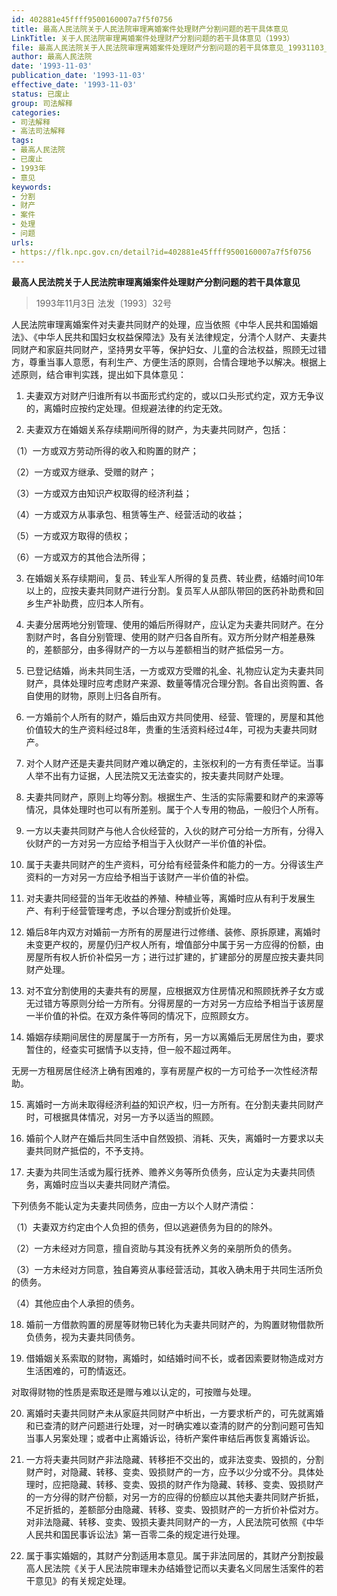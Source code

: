 ```yaml
---
id: 402881e45ffff9500160007a7f5f0756
title: 最高人民法院关于人民法院审理离婚案件处理财产分割问题的若干具体意见
LinkTitle: 关于人民法院审理离婚案件处理财产分割问题的若干具体意见（1993）
file: 最高人民法院关于人民法院审理离婚案件处理财产分割问题的若干具体意见_19931103_402881e45ffff9500160007a7f5f0756.docx
author: 最高人民法院
date: '1993-11-03'
publication_date: '1993-11-03'
effective_date: '1993-11-03'
status: 已废止
group: 司法解释
categories:
- 司法解释
- 高法司法解释
tags:
- 最高人民法院
- 已废止
- 1993年
- 意见
keywords:
- 分割
- 财产
- 案件
- 处理
- 问题
urls:
- https://flk.npc.gov.cn/detail?id=402881e45ffff9500160007a7f5f0756
---
```


**最高人民法院关于人民法院审理离婚案件处理财产分割问题的若干具体意见**

> 1993年11月3日 法发〔1993〕32号

人民法院审理离婚案件对夫妻共同财产的处理，应当依照《中华人民共和国婚姻法》、《中华人民共和国妇女权益保障法》及有关法律规定，分清个人财产、夫妻共同财产和家庭共同财产，坚持男女平等，保护妇女、儿童的合法权益，照顾无过错方，尊重当事人意愿，有利生产、方便生活的原则，合情合理地予以解决。根据上述原则，结合审判实践，提出如下具体意见：

1. 夫妻双方对财产归谁所有以书面形式约定的，或以口头形式约定，双方无争议的，离婚时应按约定处理。但规避法律的约定无效。

2. 夫妻双方在婚姻关系存续期间所得的财产，为夫妻共同财产，包括：

（1）一方或双方劳动所得的收入和购置的财产；

（2）一方或双方继承、受赠的财产；

（3）一方或双方由知识产权取得的经济利益；

（4）一方或双方从事承包、租赁等生产、经营活动的收益；

（5）一方或双方取得的债权；

（6）一方或双方的其他合法所得；

3. 在婚姻关系存续期间，复员、转业军人所得的复员费、转业费，结婚时间10年以上的，应按夫妻共同财产进行分割。复员军人从部队带回的医药补助费和回乡生产补助费，应归本人所有。

4. 夫妻分居两地分别管理、使用的婚后所得财产，应认定为夫妻共同财产。在分割财产时，各自分别管理、使用的财产归各自所有。双方所分财产相差悬殊的，差额部分，由多得财产的一方以与差额相当的财产抵偿另一方。

5. 已登记结婚，尚未共同生活，一方或双方受赠的礼金、礼物应认定为夫妻共同财产，具体处理时应考虑财产来源、数量等情况合理分割。各自出资购置、各自使用的财物，原则上归各自所有。

6. 一方婚前个人所有的财产，婚后由双方共同使用、经营、管理的，房屋和其他价值较大的生产资料经过8年，贵重的生活资料经过4年，可视为夫妻共同财产。

7. 对个人财产还是夫妻共同财产难以确定的，主张权利的一方有责任举证。当事人举不出有力证据，人民法院又无法查实的，按夫妻共同财产处理。

8. 夫妻共同财产，原则上均等分割。根据生产、生活的实际需要和财产的来源等情况，具体处理时也可以有所差别。属于个人专用的物品，一般归个人所有。

9. 一方以夫妻共同财产与他人合伙经营的，入伙的财产可分给一方所有，分得入伙财产的一方对另一方应给予相当于入伙财产一半价值的补偿。

10. 属于夫妻共同财产的生产资料，可分给有经营条件和能力的一方。分得该生产资料的一方对另一方应给予相当于该财产一半价值的补偿。

11. 对夫妻共同经营的当年无收益的养殖、种植业等，离婚时应从有利于发展生产、有利于经营管理考虑，予以合理分割或折价处理。

12. 婚后8年内双方对婚前一方所有的房屋进行过修缮、装修、原拆原建，离婚时未变更产权的，房屋仍归产权人所有，增值部分中属于另一方应得的份额，由房屋所有权人折价补偿另一方；进行过扩建的，扩建部分的房屋应按夫妻共同财产处理。

13. 对不宜分割使用的夫妻共有的房屋，应根据双方住房情况和照顾抚养子女方或无过错方等原则分给一方所有。分得房屋的一方对另一方应给予相当于该房屋一半价值的补偿。在双方条件等同的情况下，应照顾女方。

14. 婚姻存续期间居住的房屋属于一方所有，另一方以离婚后无房居住为由，要求暂住的，经查实可据情予以支持，但一般不超过两年。

无房一方租房居住经济上确有困难的，享有房屋产权的一方可给予一次性经济帮助。

15. 离婚时一方尚未取得经济利益的知识产权，归一方所有。在分割夫妻共同财产时，可根据具体情况，对另一方予以适当的照顾。

16. 婚前个人财产在婚后共同生活中自然毁损、消耗、灭失，离婚时一方要求以夫妻共同财产抵偿的，不予支持。

17. 夫妻为共同生活或为履行抚养、赡养义务等所负债务，应认定为夫妻共同债务，离婚时应当以夫妻共同财产清偿。

下列债务不能认定为夫妻共同债务，应由一方以个人财产清偿：

（1）夫妻双方约定由个人负担的债务，但以逃避债务为目的的除外。

（2）一方未经对方同意，擅自资助与其没有抚养义务的亲朋所负的债务。

（3）一方未经对方同意，独自筹资从事经营活动，其收入确未用于共同生活所负的债务。

（4）其他应由个人承担的债务。

18. 婚前一方借款购置的房屋等财物已转化为夫妻共同财产的，为购置财物借款所负债务，视为夫妻共同债务。

19. 借婚姻关系索取的财物，离婚时，如结婚时间不长，或者因索要财物造成对方生活困难的，可酌情返还。

对取得财物的性质是索取还是赠与难以认定的，可按赠与处理。

20. 离婚时夫妻共同财产未从家庭共同财产中析出，一方要求析产的，可先就离婚和已查清的财产问题进行处理，对一时确实难以查清的财产的分割问题可告知当事人另案处理；或者中止离婚诉讼，待析产案件审结后再恢复离婚诉讼。

21. 一方将夫妻共同财产非法隐藏、转移拒不交出的，或非法变卖、毁损的，分割财产时，对隐藏、转移、变卖、毁损财产的一方，应予以少分或不分。具体处理时，应把隐藏、转移、变卖、毁损的财产作为隐藏、转移、变卖、毁损财产的一方分得的财产份额，对另一方的应得的份额应以其他夫妻共同财产折抵，不足折抵的，差额部分由隐藏、转移、变卖、毁损财产的一方折价补偿对方。对非法隐藏、转移、变卖、毁损夫妻共同财产的一方，人民法院可依照《中华人民共和国民事诉讼法》第一百零二条的规定进行处理。

22. 属于事实婚姻的，其财产分割适用本意见。属于非法同居的，其财产分割按最高人民法院《关于人民法院审理未办结婚登记而以夫妻名义同居生活案件的若干意见》的有关规定处理。
